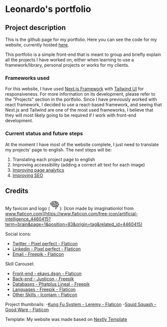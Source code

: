 # Leonardo's portfolio

## Project description
This is the github page for my portfolio. Here you can see the code for my website, currently hosted [here](https://portfolio-leo-three.vercel.app).

This portfolio is a simple front-end that is meant to group and briefly explain all the projects I have worked on, either when learning to use a framework/library, personal projects or works for my clients.

### Frameworks used
For this website, I have used [Next.js Framework](https://nextjs.org/) with [Tailwind UI](https://tailwindui.com) for responsiveness. For more information on its development, please refer to the "Projects" section in the portfolio. Since I have previously worked with react framework, I decided to use a react-based framework, and seeing that Next.js and Tailwind are one of the most used frameworks, I believe that they will most likely going to be required if I work with front-end development.

### Current status and future steps
At the moment I have most of the website complete, I just need to translate my projects' page to english. 
The next steps will be:
1. Translating each project page to english
2. Improving accessibility (adding a correct alt text for each image)
4. [Improving page analytics](https://pagespeed.web.dev/analysis/https-portfolio-leo-three-vercel-app/oda46wcnhk?form_factor=mobile)
3. [Improving SEO](https://nextjs.org/learn/seo/introduction-to-seo)

## Credits

My favicon and logo (![Neural network that looks like a brain](/public/favicon.ico)):
[Icon made by imaginationlol from www.flaticon.com](https://www.flaticon.com/free-icon/artificial-intelligence_4460415?term=brain&page=1&position=83&origin=tag&related_id=4460415)

Social icons:
- [Twitter - Pixel perfect - Flaticon](https://www.flaticon.com/free-icon/twitter_733635?term=twitter&page=1&position=4&origin=search&related_id=733635)
- [Linkedin - Pixel perfect - Flaticon](https://www.flaticon.com/free-icon/linkedin_2111532?term=linkedin&page=1&position=9&origin=search&related_id=2111532)
- [Email - Freepik - Flaticon](https://www.flaticon.com/free-icon/email_542689?term=email&page=1&position=2&origin=search&related_id=542689)

Skill Carousel:
- [Front-end - ekays.dsgn - Flaticon](https://www.flaticon.com/free-icon/front-end-programming_11987373?term=front-end&page=1&position=11&origin=search&related_id=11987373)
- [Back-end - Justicon - Freepik](https://www.freepik.com/icon/coding_2085257#fromView=search&page=1&position=8&uuid=b24058cc-6d67-4e1e-98d4-68654be5788c)
- [Databases - Phatplus Lineal - Freepik](https://www.freepik.com/icon/database-storage_2906206#fromView=search&page=1&position=0&uuid=41ace5b2-03b3-4d80-bbb0-26)
- [Languages - Freepik - Flaticon](https://www.flaticon.com/free-icon/language_3269817?term=languages&page=1&position=3&origin=search&related_id=3269817)
- [Other Skills - Iconjam - Flaticon](https://www.flaticon.com/free-icon/cloud-computing_9709059?term=computing&page=1&position=5&origin=search&related_id=9709059)

Project thumbnails:
-[Kung Fu System - Leremy - Flaticon](https://www.flaticon.com/free-icon/chinese-kung-fu_9937394?term=kung+fu&page=1&position=13&origin=search&related_id=9937394)
-[Squid Squash - Good Ware - Flaticon](https://www.flaticon.com/free-icon/console_686589?term=game&page=1&position=1&origin=search&related_id=686589)



Template: 
My website was made based on [Nextly Template](https://github.com/web3templates/nextly-template/)
